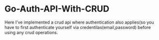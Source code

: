 # Go-Auth-API-With-CRUD
Here I've implemented a crud api where authentication also applies(so you have to first authenticate yourself via credentilas(email,password) before using any crud operations.

